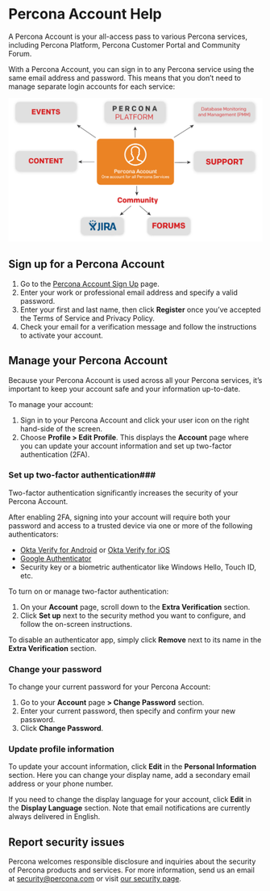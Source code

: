 # Percona Account Help
A Percona Account is your all-access pass to various Percona services, including Percona Platform, Percona Customer Portal and Community Forum.

With a Percona Account, you can sign in to any Percona service using the same email address and password. This means that you don’t need to manage separate login accounts for each service:


![infographic](_images/infographic.jpg)


## Sign up for a Percona Account
1. Go to the [Percona Account Sign Up](https://id.percona.com/signin/register) page.
2. Enter your work or professional email address and specify a valid password.
3. Enter your first and last name, then click **Register** once you’ve accepted the Terms of Service and Privacy Policy. 
4. Check your email for a verification message and follow the instructions to activate your account. 
 
## Manage your Percona Account 
Because your Percona Account is used across all your Percona services, it’s important to keep your account safe and your information up-to-date. 


To manage your account:

1. Sign in to your Percona Account and click your user icon on the right hand-side of the screen.
2. Choose **Profile > Edit Profile**. This displays the **Account** page where you can update your account information and set up two-factor authentication (2FA). 

### Set up two-factor authentication###
Two-factor authentication significantly increases the security of your Percona Account. 

After enabling 2FA, signing into your account will require both your password and access to a trusted device via one or more of the following authenticators:

* [Okta Verify for Android](https://play.google.com/store/apps/details?id=com.okta.android.auth) or [Okta Verify for iOS](https://play.google.com/store/apps/details?id=com.okta.android.auth) 
* [Google Authenticator](https://play.google.com/store/apps/details?id=com.google.android.apps.authenticator2)
* Security key or a biometric authenticator like Windows Hello, Touch ID, etc.

To turn on or manage two-factor authentication:

1. On your **Account** page, scroll down to the **Extra Verification** section. 
2. Click **Set up** next to the security method you want to configure, and follow the on-screen instructions.

To disable an authenticator app, simply click **Remove** next to its name in the **Extra Verification** section.

### Change your password

To change your current password for your Percona Account:

1. Go to your **Account** page **> Change Password** section.
2. Enter your current password, then specify and confirm your new password.
3. Click **Change Password**.

### Update profile information

To update your account information, click **Edit** in the **Personal Information** section. Here you can change your display name, add a secondary email address or your phone number. 

If you need to change the display language for your account, click **Edit** in the **Display Language** section. Note that email notifications are currently always delivered in English. 


## Report security issues
Percona welcomes responsible disclosure and inquiries about the security of Percona products and services. For more information, send us an email at <security@percona.com> or visit [our security page](https://www.percona.com/security).
